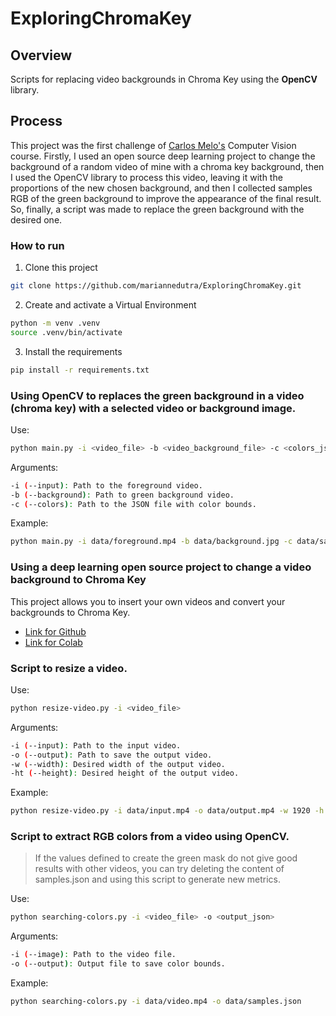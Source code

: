 # ExploringChromaKey

## Overview
Scripts for replacing video backgrounds in Chroma Key using the **OpenCV** library.

## Process 
This project was the first challenge of [Carlos Melo's](https://www.linkedin.com/in/carlos-melo-data-science/) Computer Vision course.
Firstly, I used an open source deep learning project to change the background of a random video of mine with a chroma key background, then I used the OpenCV library to process this video, leaving it with the proportions of the new chosen background, and then I collected samples RGB of the green background to improve the appearance of the final result. So, finally, a script was made to replace the green background with the desired one.

### How to run
1. Clone this project

```bash
git clone https://github.com/mariannedutra/ExploringChromaKey.git
```

2. Create and activate a Virtual Environment
```bash
python -m venv .venv
source .venv/bin/activate
```

3. Install the requirements
```bash
pip install -r requirements.txt
```

### Using OpenCV to replaces the green background in a video (chroma key) with a selected video or background image.

Use:
```bash
python main.py -i <video_file> -b <video_background_file> -c <colors_json>
```

Arguments:
```bash
-i (--input): Path to the foreground video.
-b (--background): Path to green background video.
-c (--colors): Path to the JSON file with color bounds.
```

Example:
```bash
python main.py -i data/foreground.mp4 -b data/background.jpg -c data/samples.json

```

### Using a deep learning open source project to change a video background to Chroma Key
This project allows you to insert your own videos and convert your backgrounds to Chroma Key.

* [Link for Github](https://github.com/PeterL1n/RobustVideoMatting)
* [Link for Colab](https://colab.research.google.com/drive/10z-pNKRnVNsp0Lq9tH1J_XPZ7CBC_uHm?usp=sharing)

### Script to resize a video.
Use:
```bash
python resize-video.py -i <video_file> 
```

Arguments:
```bash
-i (--input): Path to the input video.
-o (--output): Path to save the output video.
-w (--width): Desired width of the output video.
-ht (--height): Desired height of the output video.
```

Example:
```bash
python resize-video.py -i data/input.mp4 -o data/output.mp4 -w 1920 -h 1080

```

### Script to extract RGB colors from a video using OpenCV.
> If the values ​​defined to create the green mask do not give good results with other videos, you can try deleting the content of samples.json and using this script to generate new metrics.

Use:
```bash
python searching-colors.py -i <video_file> -o <output_json>
```

Arguments:
```bash
-i (--image): Path to the video file.
-o (--output): Output file to save color bounds.
```

Example:
```bash
python searching-colors.py -i data/video.mp4 -o data/samples.json
```


